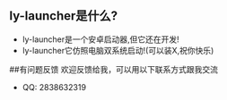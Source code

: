 ## ly-launcher是什么?

 * ly-launcher是一个安卓启动器,但它还在开发!
 * ly-launcher它仿照电脑双系统启动!(可以装X,祝你快乐)

##有问题反馈
欢迎反馈给我，可以用以下联系方式跟我交流

* QQ: 2838632319

